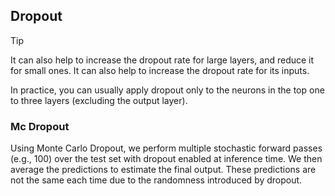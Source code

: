 ## Dropout
> [!TIP]
> It can also help to increase the dropout rate for large layers, and reduce it for small ones. It can also help to increase the dropout rate for its inputs.
>
> In practice, you can usually apply dropout only to the neurons in the top one to three layers (excluding the output layer).

### Mc Dropout 
Using Monte Carlo Dropout, we perform multiple stochastic forward passes (e.g., 100) over the test set with dropout enabled at inference time. We then average the predictions to estimate the final output. These predictions are not the same each time due to the randomness introduced by dropout.
